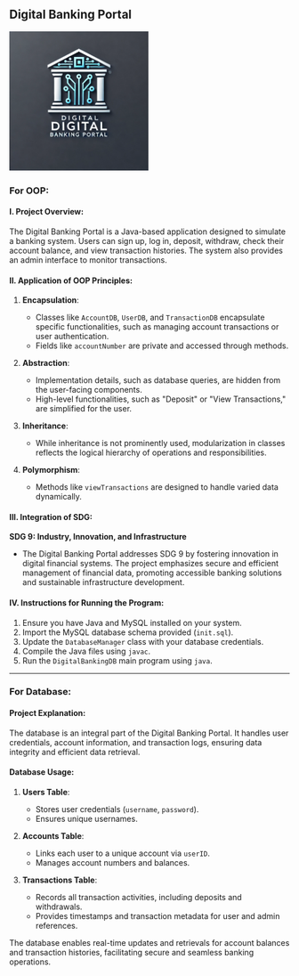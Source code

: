 ## Digital Banking Portal

<img src="https://github.com/PauleenSayat/SayatPauleenJoy-CS2102_OOPactivities/blob/main/Final%20Project/Digital%20Banking%20Portal/Digital%20Banking%20Portal%20logo.webp" alt="Digital Banking Portal Logo" width="250" />

### For OOP:

#### I. Project Overview:
The Digital Banking Portal is a Java-based application designed to simulate a banking system. Users can sign up, log in, deposit, withdraw, check their account balance, and view transaction histories. The system also provides an admin interface to monitor transactions.

#### II. Application of OOP Principles:
1. **Encapsulation**:
   - Classes like `AccountDB`, `UserDB`, and `TransactionDB` encapsulate specific functionalities, such as managing account transactions or user authentication.
   - Fields like `accountNumber` are private and accessed through methods.

2. **Abstraction**:
   - Implementation details, such as database queries, are hidden from the user-facing components.
   - High-level functionalities, such as "Deposit" or "View Transactions," are simplified for the user.

3. **Inheritance**:
   - While inheritance is not prominently used, modularization in classes reflects the logical hierarchy of operations and responsibilities.

4. **Polymorphism**:
   - Methods like `viewTransactions` are designed to handle varied data dynamically.

#### III. Integration of SDG:
**SDG 9: Industry, Innovation, and Infrastructure**
- The Digital Banking Portal addresses SDG 9 by fostering innovation in digital financial systems. The project emphasizes secure and efficient management of financial data, promoting accessible banking solutions and sustainable infrastructure development.

#### IV. Instructions for Running the Program:
1. Ensure you have Java and MySQL installed on your system.
2. Import the MySQL database schema provided (`init.sql`).
3. Update the `DatabaseManager` class with your database credentials.
4. Compile the Java files using `javac`.
5. Run the `DigitalBankingDB` main program using `java`.

---

### For Database:

#### Project Explanation:
The database is an integral part of the Digital Banking Portal. It handles user credentials, account information, and transaction logs, ensuring data integrity and efficient data retrieval.

#### Database Usage:
1. **Users Table**:
   - Stores user credentials (`username`, `password`).
   - Ensures unique usernames.

2. **Accounts Table**:
   - Links each user to a unique account via `userID`.
   - Manages account numbers and balances.

3. **Transactions Table**:
   - Records all transaction activities, including deposits and withdrawals.
   - Provides timestamps and transaction metadata for user and admin references.

The database enables real-time updates and retrievals for account balances and transaction histories, facilitating secure and seamless banking operations.

